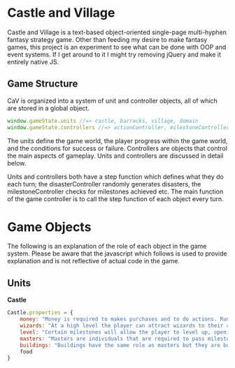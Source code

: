 Castle and Village
==================

Castle and Village is a text-based object-oriented single-page multi-hyphen fantasy strategy game. Other than feeding my desire to make fantasy games, this project is an experiment to see what can be done with OOP and event systems. If I get around to it I might try removing jQuery and make it entirely native JS.

Game Structure
--------------
CaV is organized into a system of unit and controller objects, all of which are stored in a global object.
```javascript
window.gameState.units //=> castle, barracks, village, domain
window.gameState.controllers //=> actionController, milestoneController, gameController, disasterController
```
The units define the game world, the player progress within the game world, and the conditions for success or failure. Controllers are objects that control the main aspects of gameplay. Units and controllers are discussed in detail below.

Units and controllers both have a step function which defines what they do each turn; the disasterController randomly generates disasters, the milestoneController checks for milestones achieved etc. The main function of the game controller is to call the step function of each object every turn. 

Game Objects
============
The following is an explanation of the role of each object in the game system. Please be aware that the javascript which follows is used to provide explanation and is not reflective of actual code in the game.

Units
-----

<strong>Castle</strong>
```javascript
Castle.properties = {
	money: "Money is required to makes purchases and to do actions. Running out of money means the player has to collect taxes, which is bad for the peasants.",
	wizards: "At a high level the player can attract wizards to their castle. Wizards could open up new actions or bolster the strength of the player against attack. The role of the wizard has yet to be defined.",
	level: "Certain milestones will allow the player to level up, opening up new actions, purchases and disasters.",
	masters: "Masters are individuals that are required to pass milestones. They also could provide other benefits.",
	buildings: "Buildings have the same role as masters but they are buildings."
	food
}